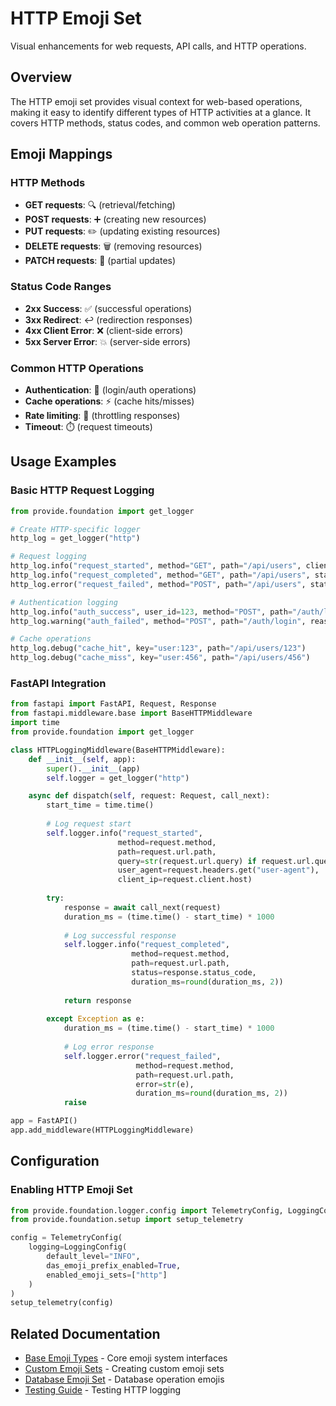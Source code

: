 # HTTP Emoji Set

Visual enhancements for web requests, API calls, and HTTP operations.

## Overview

The HTTP emoji set provides visual context for web-based operations, making it easy to identify different types of HTTP activities at a glance. It covers HTTP methods, status codes, and common web operation patterns.

## Emoji Mappings

### HTTP Methods
- **GET requests**: 🔍 (retrieval/fetching)
- **POST requests**: ➕ (creating new resources)  
- **PUT requests**: ✏️ (updating existing resources)
- **DELETE requests**: 🗑️ (removing resources)
- **PATCH requests**: 🔧 (partial updates)

### Status Code Ranges
- **2xx Success**: ✅ (successful operations)
- **3xx Redirect**: ↩️ (redirection responses)
- **4xx Client Error**: ❌ (client-side errors)
- **5xx Server Error**: 💥 (server-side errors)

### Common HTTP Operations
- **Authentication**: 🔐 (login/auth operations)
- **Cache operations**: ⚡ (cache hits/misses)
- **Rate limiting**: 🚦 (throttling responses)
- **Timeout**: ⏱️ (request timeouts)

## Usage Examples

### Basic HTTP Request Logging

```python
from provide.foundation import get_logger

# Create HTTP-specific logger
http_log = get_logger("http")

# Request logging
http_log.info("request_started", method="GET", path="/api/users", client_ip="192.168.1.10")
http_log.info("request_completed", method="GET", path="/api/users", status=200, duration_ms=45)
http_log.error("request_failed", method="POST", path="/api/users", status=400, error="validation failed")

# Authentication logging
http_log.info("auth_success", user_id=123, method="POST", path="/auth/login")
http_log.warning("auth_failed", method="POST", path="/auth/login", reason="invalid_credentials")

# Cache operations
http_log.debug("cache_hit", key="user:123", path="/api/users/123")
http_log.debug("cache_miss", key="user:456", path="/api/users/456")
```

### FastAPI Integration

```python
from fastapi import FastAPI, Request, Response
from fastapi.middleware.base import BaseHTTPMiddleware
import time
from provide.foundation import get_logger

class HTTPLoggingMiddleware(BaseHTTPMiddleware):
    def __init__(self, app):
        super().__init__(app)
        self.logger = get_logger("http")

    async def dispatch(self, request: Request, call_next):
        start_time = time.time()
        
        # Log request start
        self.logger.info("request_started",
                        method=request.method,
                        path=request.url.path,
                        query=str(request.url.query) if request.url.query else None,
                        user_agent=request.headers.get("user-agent"),
                        client_ip=request.client.host)
        
        try:
            response = await call_next(request)
            duration_ms = (time.time() - start_time) * 1000
            
            # Log successful response
            self.logger.info("request_completed",
                           method=request.method,
                           path=request.url.path,
                           status=response.status_code,
                           duration_ms=round(duration_ms, 2))
            
            return response
            
        except Exception as e:
            duration_ms = (time.time() - start_time) * 1000
            
            # Log error response
            self.logger.error("request_failed",
                            method=request.method,
                            path=request.url.path,
                            error=str(e),
                            duration_ms=round(duration_ms, 2))
            raise

app = FastAPI()
app.add_middleware(HTTPLoggingMiddleware)
```

## Configuration

### Enabling HTTP Emoji Set

```python
from provide.foundation.logger.config import TelemetryConfig, LoggingConfig
from provide.foundation.setup import setup_telemetry

config = TelemetryConfig(
    logging=LoggingConfig(
        default_level="INFO",
        das_emoji_prefix_enabled=True,
        enabled_emoji_sets=["http"]
    )
)
setup_telemetry(config)
```

## Related Documentation

- [Base Emoji Types](base.md) - Core emoji system interfaces
- [Custom Emoji Sets](custom.md) - Creating custom emoji sets  
- [Database Emoji Set](database.md) - Database operation emojis
- [Testing Guide](../../guide/testing.md) - Testing HTTP logging